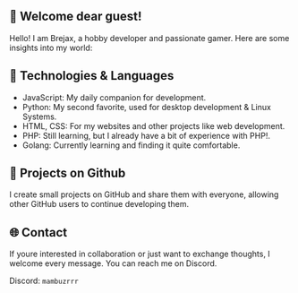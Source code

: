 ## 👋 Welcome dear guest!

Hello! I am Brejax, a hobby developer and passionate gamer. Here are some insights into my world:

## 🔧 Technologies & Languages

- JavaScript: My daily companion for development.
- Python: My second favorite, used for desktop development & Linux Systems.
- HTML, CSS: For my websites and other projects like web development.
- PHP: Still learning, but I already have a bit of experience with PHP!.
- Golang: Currently learning and finding it quite comfortable.

## 🚀 Projects on Github

I create small projects on GitHub and share them with everyone, allowing other GitHub users to continue developing them.

## 🌐 Contact

If youre interested in collaboration or just want to exchange thoughts, I welcome every message. You can reach me on Discord.

Discord: `mambuzrrr`
